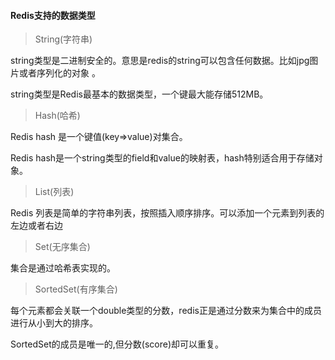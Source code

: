 #### Redis支持的数据类型

> String(字符串)

string类型是二进制安全的。意思是redis的string可以包含任何数据。比如jpg图片或者序列化的对象 。

string类型是Redis最基本的数据类型，一个键最大能存储512MB。

> Hash(哈希)

Redis hash 是一个键值(key=>value)对集合。

Redis hash是一个string类型的field和value的映射表，hash特别适合用于存储对象。

> List(列表)

Redis 列表是简单的字符串列表，按照插入顺序排序。可以添加一个元素到列表的左边或者右边

> Set(无序集合)

集合是通过哈希表实现的。

> SortedSet(有序集合)

每个元素都会关联一个double类型的分数，redis正是通过分数来为集合中的成员进行从小到大的排序。

SortedSet的成员是唯一的,但分数(score)却可以重复。